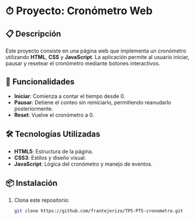 # ⏱ Proyecto: Cronómetro Web

## 📋 Descripción
Este proyecto consiste en una página web que implementa un cronómetro utilizando **HTML**, **CSS** y **JavaScript**. La aplicación permite al usuario iniciar, pausar y resetear el cronómetro mediante botones interactivos.

## 🚀 Funcionalidades
- **Iniciar**: Comienza a contar el tiempo desde 0.
- **Pausar**: Detiene el conteo sin reiniciarlo, permitiendo reanudarlo posteriormente.
- **Reset**: Vuelve el cronómetro a 0.

## 🛠️ Tecnologías Utilizadas
- **HTML5**: Estructura de la página.
- **CSS3**: Estilos y diseño visual.
- **JavaScript**: Lógica del cronómetro y manejo de eventos.

## 📦 Instalación
1. Clona este repositorio:
   ```bash
   git clone https://github.com/frantejerizo/TP5-PT5-cronometro.git
